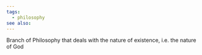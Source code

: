 ```yaml
---
tags:
  - philosophy
see also:
---
```

Branch of Philosophy that deals with the nature of existence, i.e. the nature of God
